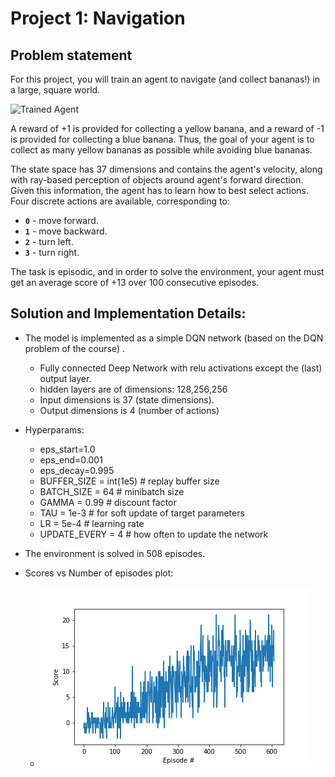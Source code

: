 # Project 1: Navigation

## Problem statement

For this project, you will train an agent to navigate (and collect bananas!) in a large, square world.

![Trained Agent][image1]

A reward of +1 is provided for collecting a yellow banana, and a reward of -1 is provided for collecting a blue banana. Thus, the goal of your agent is to collect as many yellow bananas as possible while avoiding blue bananas.

The state space has 37 dimensions and contains the agent's velocity, along with ray-based perception of objects around agent's forward direction. Given this information, the agent has to learn how to best select actions. Four discrete actions are available, corresponding to:

- **`0`** - move forward.
- **`1`** - move backward.
- **`2`** - turn left.
- **`3`** - turn right.

The task is episodic, and in order to solve the environment, your agent must get an average score of +13 over 100 consecutive episodes.

## Solution and Implementation Details:

- The model is implemented as a simple DQN network (based on the DQN problem of the course) .

  - Fully connected Deep Network with relu activations except the (last) output layer.
  - hidden layers are of dimensions: 128,256,256
  - Input dimensions is 37 (state dimensions).
  - Output dimensions is 4 (number of actions)

- Hyperparams:

  - eps_start=1.0
  - eps_end=0.001
  - eps_decay=0.995
  - BUFFER_SIZE = int(1e5) # replay buffer size
  - BATCH_SIZE = 64 # minibatch size
  - GAMMA = 0.99 # discount factor
  - TAU = 1e-3 # for soft update of target parameters
  - LR = 5e-4 # learning rate
  - UPDATE_EVERY = 4 # how often to update the network

- The environment is solved in 508 episodes.

- Scores vs Number of episodes plot:

  - ![Scores vs Number of episodes plot](plot.png)

[//]: # "Image References"
[image1]: https://user-images.githubusercontent.com/10624937/42135619-d90f2f28-7d12-11e8-8823-82b970a54d7e.gif "Trained Agent"
